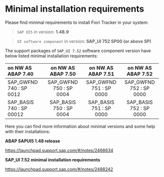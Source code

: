 # Minimal installation requirements

Please find minimal requirements to install Fiori Tracker in your system:

> `SAP UI5` in version: **1.48.9**

> `UI software component` in version: **SAP_UI 752 SP00 (or above SP)**

The support packages of `SAP_UI 7.52` software component version have below listed minimal installation requirements:

|on NW AS ABAP 7.40  	   |    on NW AS ABAP 7.50 		   |    on NW AS ABAP 7.51 		    |   on NW AS ABAP 7.52     |
|:-------------------------|:-----------------------------:|:------------------------------:|:------------------------:|
|SAP_GWFND 740 : SP 0012   |	SAP_GWFND 750 : SP 0004    |	SAP_GWFND 751 : SP 0000     |	SAP_GWFND 752 : SP 0000|
|SAP_BASIS 740 : SP 00012  |	SAP_BASIS 750 : SP 0004    |	SAP_BASIS 751 : SP 0000 	|	SAP_BASIS 752 : SP 0000|

Here you can find more information about minimal versions and some help with their installations:

**ABAP SAPUI5 1.48 release**

https://launchpad.support.sap.com/#/notes/2468634

**SAP_UI 7.52 minimal installation requirements**

https://launchpad.support.sap.com/#/notes/2488242